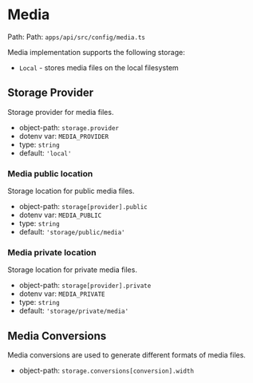 # Media

Path: Path: `apps/api/src/config/media.ts`

Media implementation supports the following storage:

- `Local` - stores media files on the local filesystem

## Storage Provider

Storage provider for media files.

- object-path: `storage.provider`
- dotenv var: `MEDIA_PROVIDER`
- type: `string`
- default: `'local'`

### Media public location

Storage location for public media files.

- object-path: `storage[provider].public`
- dotenv var: `MEDIA_PUBLIC`
- type: `string`
- default: `'storage/public/media'`

### Media private location

Storage location for private media files.

- object-path: `storage[provider].private`
- dotenv var: `MEDIA_PRIVATE`
- type: `string`
- default: `'storage/private/media'`

## Media Conversions

Media conversions are used to generate different formats of media files.

- object-path: `storage.conversions[conversion].width`
